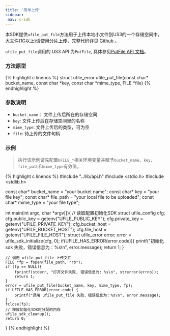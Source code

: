 ```yaml
--- 
title: '简单上传'
sidebar:
 nav: c-sdk
---
```


本SDK提供`ufile_put_file`方法用于上传本地小文件到US3的一个存储空间中，大文件(1G以上)请使用[分片上传](https://ucloud-us3.github.io/c-sdk/%E5%88%86%E7%89%87%E4%B8%8A%E4%BC%A0.html)，完整代码详见 [Github](https://github.com/ufilesdk-dev/ufile-csdk/blob/master/lib/ufile_put.c) 。

`ufile_put_file`调用的 US3 API 为`PutFile`, 具体参见[PutFile API 文档](https://docs.ucloud.cn/api/ufile-api/put_file)。

### 方法原型

{% highlight c linenos %}
struct ufile_error ufile_put_file(const char* bucket_name, const char *key, const char *mime_type, FILE *file)
{% endhighlight %}

### 参数说明

- `bucket_name`： 文件上传后所在的存储空间
- `key`: 文件上传后在存储空间里的名称
- `mime_type`: 文件上传后的类型，可为空
- `file`: 待上传的文件句柄

### 示例

> 执行该示例请先配置`UFILE_*`相关环境变量并赋予`bucket_name`、`key`、`file_path`和`mime_type`有效值。

<div class="copyable" markdown="1">

{% highlight c linenos %}
#include "../lib/api.h"
#include <stdio.h>
#include <stdlib.h>

const char* bucket_name = "your bucket name";
const char* key = "your file key";
const char* file_path = "your local file to be uploaded";
const char* mime_type = "your file type";

int main(int argc, char *argv[]){
    // 读取配置初始化SDK
    struct ufile_config cfg;
    cfg.public_key = getenv("UFILE_PUBLIC_KEY");
    cfg.private_key = getenv("UFILE_PRIVATE_KEY");
    cfg.bucket_host = getenv("UFILE_BUCKET_HOST");
    cfg.file_host = getenv("UFILE_FILE_HOST");
    struct ufile_error error;
    error = ufile_sdk_initialize(cfg, 0);
    if(UFILE_HAS_ERROR(error.code)){
        printf("初始化 sdk 失败，错误信息为：%s\n", error.message);
        return 1;
    }

    // 调用 ufile_put_file 上传文件
    FILE *fp = fopen(file_path, "rb");
    if (fp == NULL){
        fprintf(stderr, "打开文件失败, 错误信息为: %s\n", strerror(errno));
        return 1;
    }
    error = ufile_put_file(bucket_name, key, mime_type, fp);
    if UFILE_HAS_ERROR(error.code) {
        printf("调用 ufile_put_file 失败，错误信息为：%s\n", error.message);
    }
    fclose(fp);
	// 释放初始化SDK时分配的内存
    ufile_sdk_cleanup();
    return 0;
}
{% endhighlight %}
</div>
